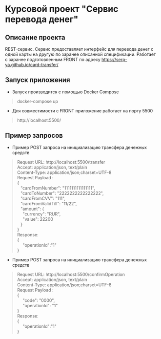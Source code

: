# Курсовой проект "Сервис перевода денег"

## Описание проекта

REST-сервис.
Сервис предоставляет интерфейс для перевода денег с одной карты на другую по заранее описанной спецификации.
Работает с заранее подготовленным FRONT по адресу https://serp-ya.github.io/card-transfer/

## Запуск приложения

* Запуск производится с помощью Docker Compose
> docker-compose up

* Для совместимости с FRONT приложение работает на порту 5500
> http://localhost:5500/
>
> 
## Пример запросов

* Пример POST запроса на инициализацию трансфера денежных средств
> Request URL: http://localhost:5500/transfer  
Accept: application/json, text/plain  
Content-Type: application/json;charset=UTF-8  
Request Payload :  
{  
&ensp; "cardFromNumber": "1111111111111111",  
&ensp; "cardToNumber": "2222222222222222",  
&ensp; "cardFromCVV": "111",  
&ensp; "cardFromValidTill": "11/22",  
&ensp; "amount": {  
&emsp; "currency": "RUR",  
&emsp; "value": 22200  
&ensp; }  
}  
Response:  
> {  
> &emsp; "operationId":"1"  
> }

* Пример POST запроса на инициализацию трансфера денежных средств
> Request URL: http://localhost:5500/confirmOperation  
Accept: application/json, text/plain  
Content-Type: application/json;charset=UTF-8  
Request Payload :  
{  
&emsp; "code": "0000",  
&emsp; "operationId": "1"  
}  
Response:  
> {  
> &emsp; "operationId":"1"  
> }
